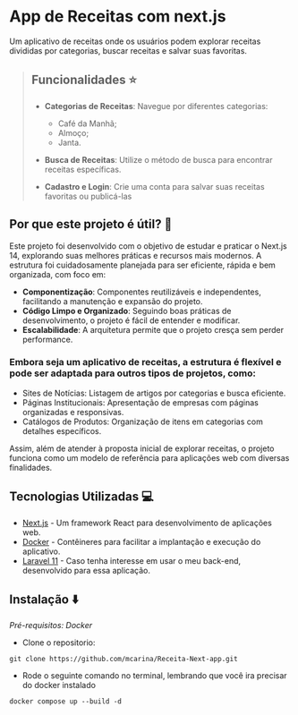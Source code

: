 #  App de Receitas com next.js

Um aplicativo de receitas onde os usuários podem explorar receitas divididas por categorias, buscar receitas e salvar suas favoritas.

>## Funcionalidades ⭐
>
> - **Categorias de Receitas**: Navegue por diferentes categorias:
>   - Café da Manhã;
>   - Almoço;
>   - Janta.
>
> - **Busca de Receitas**: Utilize o método de busca para encontrar receitas específicas.
>
> - **Cadastro e Login**: Crie uma conta para salvar suas receitas favoritas ou publicá-las



## Por que este projeto é útil? 🚀

Este projeto foi desenvolvido com o objetivo de estudar e praticar o Next.js 14, explorando suas melhores práticas e recursos mais modernos. A estrutura foi cuidadosamente planejada para ser eficiente, rápida e bem organizada, com foco em:

- **Componentização**: Componentes reutilizáveis e independentes, facilitando a manutenção e expansão do projeto.
- **Código Limpo e Organizado**: Seguindo boas práticas de desenvolvimento, o projeto é fácil de entender e modificar.
- **Escalabilidade**: A arquitetura permite que o projeto cresça sem perder performance.


### Embora seja um aplicativo de receitas, a estrutura é flexível e pode ser adaptada para outros tipos de projetos, como:

- Sites de Notícias: Listagem de artigos por categorias e busca eficiente.
- Páginas Institucionais: Apresentação de empresas com páginas organizadas e responsivas.
- Catálogos de Produtos: Organização de itens em categorias com detalhes específicos.

Assim, além de atender à proposta inicial de explorar receitas, o projeto funciona como um modelo de referência para aplicações web com diversas finalidades.


## Tecnologias Utilizadas 💻

- [Next.js](https://nextjs.org/) - Um framework React para desenvolvimento de aplicações web.
- [Docker](https://www.docker.com/) - Contêineres para facilitar a implantação e execução do aplicativo.
- [Laravel 11](https://github.com/mcarina/Receitas-Next-Backend-Laravel) - Caso tenha interesse em usar o meu back-end, desenvolvido para essa aplicação.

## Instalação ⬇️
_Pré-requisitos: Docker_

- Clone o repositorio:

```
git clone https://github.com/mcarina/Receita-Next-app.git
```
- Rode o seguinte comando no terminal, lembrando que você ira precisar do docker instalado

```
docker compose up --build -d
```
